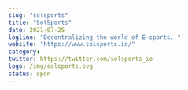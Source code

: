 ```yaml
---
slug: "solsports"
title: "SolSports"
date: 2021-07-25
logline: "Decentralizing the world of E-sports. "
website: "https://www.solsports.io/"
category: 
twitter: https://twitter.com/solsports_io
logo: /img/solsports.svg
status: open
---
```


